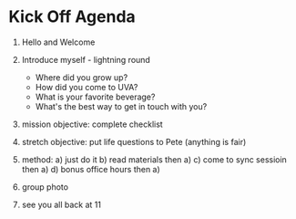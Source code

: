 # Kick Off Agenda
1. Hello and Welcome
2. Introduce myself - lightning round
    * Where did you grow up?
    * How did you come to UVA?
    * What is your favorite beverage?
    * What's the best way to get in touch with you?
3. mission objective: complete checklist
4. stretch objective: put life questions to Pete (anything is fair)

5. method: 
a) just do it
b) read materials then a)
c) come to sync sessioin then a)
d) bonus office hours then a)

6. group photo

7. see you all back at 11
